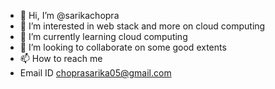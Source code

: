 - 👋 Hi, I’m @sarikachopra
- 👀 I’m interested in web stack and more on cloud computing
- 🌱 I’m currently learning cloud computing
- 💞️ I’m looking to collaborate on some good extents
- 📫 How to reach me 
- Email ID choprasarika05@gmail.com

<!---
sarikachopra/sarikachopra is a ✨ special ✨ repository because its `README.md` (this file) appears on your GitHub profile.
You can click the Preview link to take a look at your changes.
--->

